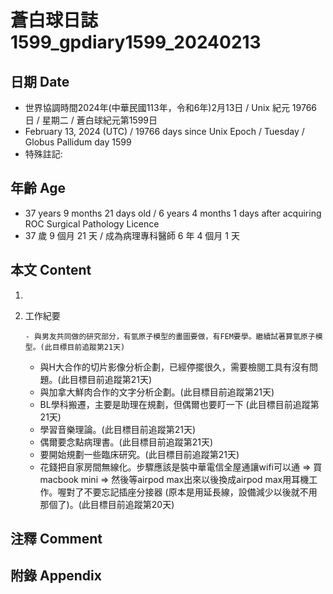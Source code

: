 [_metadata_:encoding]: - "utf-8"
[_metadata_:language]: - "zh-Hant-TW"
[_metadata_:fileformat]: - "markdown"
[_metadata_:MIME_type]: - "text/plain"
[_metadata_:markdown_version]: - "commonmark version 0.30"
[_metadata_:markdown_spec]: - "https://spec.commonmark.org/0.30/"

# 蒼白球日誌1599_gpdiary1599_20240213 #

## 日期 Date ##

* 世界協調時間2024年(中華民國113年，令和6年)2月13日 / Unix 紀元 19766 日 / 星期二 / 蒼白球紀元第1599日
* February 13, 2024 (UTC) / 19766 days since Unix Epoch / Tuesday / Globus Pallidum day 1599
* 特殊註記:

## 年齡 Age ##

* 37 years 9 months 21 days old / 6 years 4 months 1 days after acquiring ROC Surgical Pathology Licence
* 37 歲 9 個月 21 天 / 成為病理專科醫師 6 年 4 個月 1 天

## 本文 Content ##

1. 

    
2. 工作紀要

       - 與男友共同做的研究部分，有氫原子模型的畫圖要做，有FEM要學。繼續試著算氫原子模型。(此目標目前追蹤第21天)
   - 與H大合作的切片影像分析企劃，已經停擺很久，需要檢閱工具有沒有問題。(此目標目前追蹤第21天)
   - 與加拿大鮮肉合作的文字分析企劃。(此目標目前追蹤第21天)
   - BL學科搬遷，主要是助理在規劃，但偶爾也要盯一下 (此目標目前追蹤第21天)
   - 學習音樂理論。(此目標目前追蹤第21天)
   - 偶爾要念點病理書。(此目標目前追蹤第21天)
   - 要開始規劃一些臨床研究。(此目標目前追蹤第21天)
   - 花錢把自家房間無線化。步驟應該是裝中華電信全屋通讓wifi可以通 => 買macbook mini => 然後等airpod max出來以後換成airpod max用耳機工作。喔對了不要忘記插座分接器 (原本是用延長線，設備減少以後就不用那個了)。(此目標目前追蹤第20天)


## 注釋 Comment ##


## 附錄 Appendix ##


